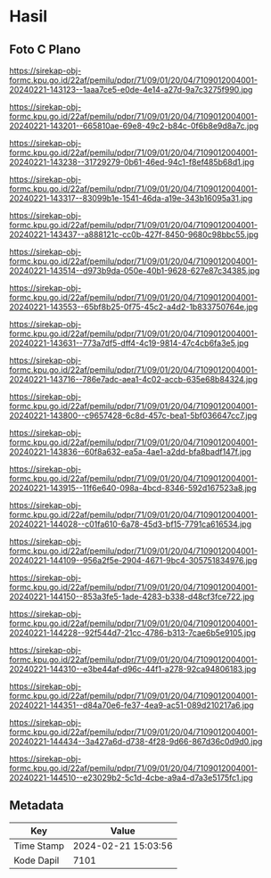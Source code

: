# Hasil

## Foto C Plano

https://sirekap-obj-formc.kpu.go.id/22af/pemilu/pdpr/71/09/01/20/04/7109012004001-20240221-143123--1aaa7ce5-e0de-4e14-a27d-9a7c3275f990.jpg

https://sirekap-obj-formc.kpu.go.id/22af/pemilu/pdpr/71/09/01/20/04/7109012004001-20240221-143201--665810ae-69e8-49c2-b84c-0f6b8e9d8a7c.jpg

https://sirekap-obj-formc.kpu.go.id/22af/pemilu/pdpr/71/09/01/20/04/7109012004001-20240221-143238--31729279-0b61-46ed-94c1-f8ef485b68d1.jpg

https://sirekap-obj-formc.kpu.go.id/22af/pemilu/pdpr/71/09/01/20/04/7109012004001-20240221-143317--83099b1e-1541-46da-a19e-343b16095a31.jpg

https://sirekap-obj-formc.kpu.go.id/22af/pemilu/pdpr/71/09/01/20/04/7109012004001-20240221-143437--a888121c-cc0b-427f-8450-9680c98bbc55.jpg

https://sirekap-obj-formc.kpu.go.id/22af/pemilu/pdpr/71/09/01/20/04/7109012004001-20240221-143514--d973b9da-050e-40b1-9628-627e87c34385.jpg

https://sirekap-obj-formc.kpu.go.id/22af/pemilu/pdpr/71/09/01/20/04/7109012004001-20240221-143553--65bf8b25-0f75-45c2-a4d2-1b833750764e.jpg

https://sirekap-obj-formc.kpu.go.id/22af/pemilu/pdpr/71/09/01/20/04/7109012004001-20240221-143631--773a7df5-dff4-4c19-9814-47c4cb6fa3e5.jpg

https://sirekap-obj-formc.kpu.go.id/22af/pemilu/pdpr/71/09/01/20/04/7109012004001-20240221-143716--786e7adc-aea1-4c02-accb-635e68b84324.jpg

https://sirekap-obj-formc.kpu.go.id/22af/pemilu/pdpr/71/09/01/20/04/7109012004001-20240221-143800--c9657428-6c8d-457c-bea1-5bf036647cc7.jpg

https://sirekap-obj-formc.kpu.go.id/22af/pemilu/pdpr/71/09/01/20/04/7109012004001-20240221-143836--60f8a632-ea5a-4ae1-a2dd-bfa8badf147f.jpg

https://sirekap-obj-formc.kpu.go.id/22af/pemilu/pdpr/71/09/01/20/04/7109012004001-20240221-143915--11f6e640-098a-4bcd-8346-592d167523a8.jpg

https://sirekap-obj-formc.kpu.go.id/22af/pemilu/pdpr/71/09/01/20/04/7109012004001-20240221-144028--c01fa610-6a78-45d3-bf15-7791ca616534.jpg

https://sirekap-obj-formc.kpu.go.id/22af/pemilu/pdpr/71/09/01/20/04/7109012004001-20240221-144109--956a2f5e-2904-4671-9bc4-305751834976.jpg

https://sirekap-obj-formc.kpu.go.id/22af/pemilu/pdpr/71/09/01/20/04/7109012004001-20240221-144150--853a3fe5-1ade-4283-b338-d48cf3fce722.jpg

https://sirekap-obj-formc.kpu.go.id/22af/pemilu/pdpr/71/09/01/20/04/7109012004001-20240221-144228--92f544d7-21cc-4786-b313-7cae6b5e9105.jpg

https://sirekap-obj-formc.kpu.go.id/22af/pemilu/pdpr/71/09/01/20/04/7109012004001-20240221-144310--e3be44af-d96c-44f1-a278-92ca94806183.jpg

https://sirekap-obj-formc.kpu.go.id/22af/pemilu/pdpr/71/09/01/20/04/7109012004001-20240221-144351--d84a70e6-fe37-4ea9-ac51-089d210217a6.jpg

https://sirekap-obj-formc.kpu.go.id/22af/pemilu/pdpr/71/09/01/20/04/7109012004001-20240221-144434--3a427a6d-d738-4f28-9d66-867d36c0d9d0.jpg

https://sirekap-obj-formc.kpu.go.id/22af/pemilu/pdpr/71/09/01/20/04/7109012004001-20240221-144510--e23029b2-5c1d-4cbe-a9a4-d7a3e5175fc1.jpg


## Metadata

| Key        | Value               |
| ---------- | ------------------- |
| Time Stamp | 2024-02-21 15:03:56 |
| Kode Dapil | 7101                |



